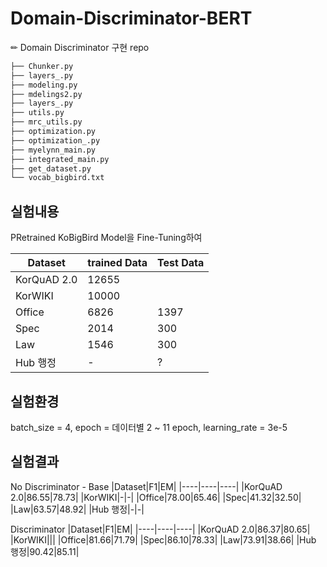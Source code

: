 # Domain-Discriminator-BERT
✏ Domain Discriminator 구현 repo

```bash
├── Chunker.py
├── layers_.py
├── modeling.py
├── mdelings2.py
├── layers_.py
├── utils.py
├── mrc_utils.py
├── optimization.py
├── optimization_.py
├── myelynn_main.py
├── integrated_main.py
├── get_dataset.py
└── vocab_bigbird.txt
``` 

## 실험내용
PRetrained KoBigBird Model을 Fine-Tuning하여  


|Dataset|trained Data|Test Data|
|----|-----|------|
|KorQuAD 2.0|12655||
|KorWIKI|10000||
|Office|6826|1397|
|Spec|2014|300|
|Law|1546|300|
|Hub 행정|-|?|

## 실험환경
batch_size = 4, epoch = 데이터별 2 ~ 11 epoch, learning_rate = 3e-5

## 실험결과
No Discriminator - Base
|Dataset|F1|EM|
|----|----|----|
|KorQuAD 2.0|86.55|78.73|
|KorWIKI|-|-|
|Office|78.00|65.46|
|Spec|41.32|32.50|
|Law|63.57|48.92|
|Hub 행정|-|-|

Discriminator
|Dataset|F1|EM|
|----|----|----|
|KorQuAD 2.0|86.37|80.65|
|KorWIKI|||
|Office|81.66|71.79|
|Spec|86.10|78.33|
|Law|73.91|38.66|
|Hub 행정|90.42|85.11|
